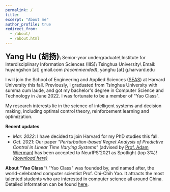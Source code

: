 ```yaml
---
permalink: /
title:
excerpt: "About me"
author_profile: true
redirect_from: 
  - /about/
  - /about.html
---
```


<b><font size=5>Yang Hu (胡扬)</font></b>\\
Senior-year undergraduate\\
Institute for Interdisciplinary Information Sciences (IIIS)\\
Tsinghua University\\
Email: huyangshcn [at] gmail.com *(recommended)*, yanghu [at] g.harvard.edu

I will join the School of Engineering and Applied Sciences ([SEAS](https://www.seas.harvard.edu/)) at Harvard University this fall. Previously, I graduated from Tsinghua University with summa cum laude, and got my bachelor's degree in Computer Science and Technology in June 2022. I was fortunate to be a member of "Yao Class".

My research interests lie in the science of intelligent systems and decision making, including optimal control theory, reinforcement learning and optimization.

**Recent updates**
+ *Mar. 2022*: I have decided to join Harvard for my PhD studies this fall.
+ *Oct. 2021*: Our paper *"Perturbation-based Regret Analysis of Predictive Control in Linear Time Varying Systems"* (advised by [Prof. Adam Wierman](https://adamwierman.com/)) has been accepted to NeurIPS'2021 as Spotlight (top 3%)! [*(download here)*](https://arxiv.org/pdf/2106.10497.pdf)

**About "Yao Class"**\\
"Yao Class" was founded by, and named after, the world-celebrated computer scientist Prof. Chi-Chih Yao. It attracts the most talented students who are interested in computer science all around China. Detailed information can be found [here](https://iiis.tsinghua.edu.cn/en/yaoclass/).